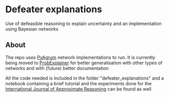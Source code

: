 # Defeater explanations
Use of defeasible reasoning to explain uncertainty and an implementation using Bayesian networks

## About
The repo uses [PyAgrum](https://pyagrum.readthedocs.io/en/latest/) network implementations to run. It is currently being moved to [ProbExplainer](https://github.com/Enrique-Val/ProbExplainer/) for better generalisation with other types of networks and with (future) better documentation

All the code needed is included in the folder "defeater_explanations" and a notebook containing a brief tutorial and the experiments done for the [International Journal of Approximate Reasoning](https://doi.org/10.1016/j.ijar.2023.108965) can be found as well
